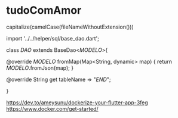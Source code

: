 # tudoComAmor


capitalize(camelCase(fileNameWithoutExtension()))

import '../../helper/sql/base_dao.dart';

class $DAO$ extends BaseDao<$MODELO$>{

  @override
  $MODELO$ fromMap(Map<String, dynamic> map) {
    return $MODELO$.fromJson(map);
  }

  @override
  String get tableName => "$END$";

}



https://dev.to/ameysunu/dockerize-your-flutter-app-3feg
https://www.docker.com/get-started/
